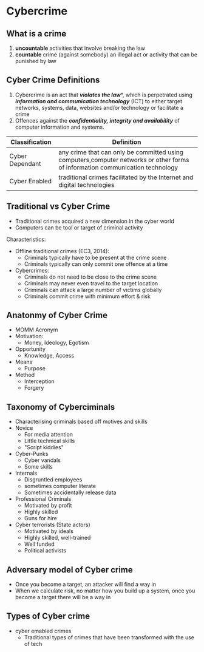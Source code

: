 # Cybercrime

## What is a crime
1. **uncountable** activities that involve breaking the law
2. **countable** crime (against somebody) an illegal act or activity that can be punished by law

## Cyber Crime Definitions
1. Cybercrime is an act that ***violates the law****, which is perpetrated using ***information and communication technology*** (ICT) to either target networks, systems, data, websites and/or technology or facilitate a crime
2. Offences against the ***confidentiality, integrity and availability*** of computer information and systems.

| Classification | Definition |
|---------------|------------|
| Cyber Dependant |any crime that can only be committed using computers,computer networks or other forms of information communication technology            |
| Cyber Enabled | traditional crimes facilitated by the Internet and digital technologies

## Traditional vs Cyber Crime
- Traditional crimes acquired a new dimension in the cyber world
- Computers can be tool or target of criminal activity

Characteristics:
- Offline traditional crimes (EC3, 2014):
	- Criminals typically have to be present at the crime scene
	- Criminals typically can only commit one offence at a time
- Cybercrimes:
	- Criminals do not need to be close to the crime scene
	- Criminals may never even travel to the target location
	- Criminals can attack a large number of victims globally
	- Criminals commit crime with minimum effort & risk

## Anatonmy of Cyber Crime
- MOMM Acronym
- Motivation: 
	- Money, Ideology, Egotism
- Opportunity
	- Knowledge, Access
- Means
	- Purpose
- Method
	- Interception
	- Forgery

## Taxonomy of Cyberciminals
- Characterising criminals based off motives and skills
- Novice
	- For media attention
	- Little technical skills
	- "Script kiddies"
- Cyber-Punks
	- Cyber vandals
	- Some skills
- Internals
	- Disgruntled employees
	- sometimes computer literate
	- Sometimes accidentally release data
- Professional Criminals
	- Motivated by profit
	- Highly skilled
	- Guns for hire
- Cyber terrorists (State actors)
	- Motivated by ideals
	- Highly skilled, well-trained
	- Well funded
	- Political activists


## Adversary model of Cyber crime
- Once you become a target, an attacker will find a way in
- When we calculate risk, no matter how you build up a system, once you become a target there will be a way in

## Types of Cyber crime
- cyber emabled crimes
	- Traditional types of crimes that have been transformed with the use of tech
	
